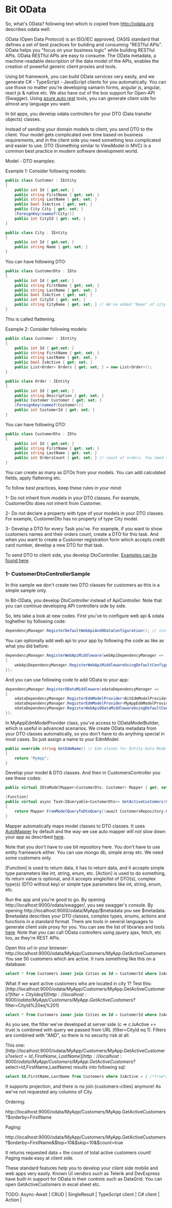  # Bit OData

So, what's OData? following text which is copied from http://odata.org describes odata well:

OData (Open Data Protocol) is an ISO/IEC approved, OASIS standard that defines a set of best practices for building and consuming "RESTful APIs". OData helps you "focus on your business logic" while building RESTful APIs.
OData RESTful APIs are easy to consume. The OData metadata, a machine-readable description of the data model of the APIs, enables the creation of powerful generic client proxies and tools.

Using bit framework, you can build OData services very easily, and we generate C# - TypeScript - JavaScript clients for you automatically. You can use those no matter you're developing xamarin forms, angular js, angular, react js & native etc. We also have out of the box support for Open-API (Swagger). Using [azure auto rest](https://github.com/Azure/autorest) tools, you can generate client side for almost any language you want.

In bit apps, you develop odata controllers for your DTO (Data transfer objects) classes.

Instead of sending your domain models to client, you send DTO to the client. Your model gets complicated over time based on business requirements, and in the client side you need something less complicated and easier to use. DTO (Something similar to ViewModel in MVC) is a common best practice in modern software development world.

Model - DTO examples:

Example 1: Consider following models:

```csharp
public class Customer : IEntity
{
    public int Id { get;set; }
    public string FirstName { get; set; }
    public string LastName { get; set; }
    public bool IsActive { get; set; }
    public City City { get; set; }
    [ForeignKey(nameof(City))]
    public int CityId { get; set; }
}

public class City : IEntity
{
    public int Id { get;set; }
    public string Name { get; set; }
}
```

You can have following DTO:

```csharp
public class CustomerDto : IDto
{
    public int Id { get;set; }
    public string FirstName { get; set; }
    public string LastName { get; set; }
    public bool IsActive { get; set; }
    public int CityId { get; set; }
    public string CityName { get; set; } // We've added "Name" of city as "CityName" into CustomerDto class.
}
```

This is called flattening.

Example 2: Consider following models:

```csharp
public class Customer : IEntity
{
    public int Id { get;set; }
    public string FirstName { get; set; }
    public string LastName { get; set; }
    public bool IsActive { get; set; }
    public List<Order> Orders { get; set; } = new List<Order>();
}

public class Order : IEntity
{
    public int Id { get;set; }
    public string Description { get; set; }
    public Customer Customer { get; set; }
    [ForeignKey(nameof(Customer))]
    public int CustomerId { get; set; }
}
```

You can have following DTO:

```csharp
public class CustomerDto : IDto
{
    public int Id { get;set; }
    public string FirstName { get; set; }
    public string LastName { get; set; }
    public int OrdersCount { get; set; } // count of orders. You need this in one of your forms for example.
}
```

You can create as many as DTOs from your models. You can add calculated fields, apply flattening etc.

To follow best practices, keep these rules in your mind:

1- Do not inherit from models in your DTO classes. For example, CustomerDto does not inherit from Customer.

2- Do not declare a property with type of your models in your DTO classes. For example, CustomerDto has no property of type City model.

3- Develop a DTO for every Task you've. For example, if you want to show customers names and their orders count, create a DTO for this task. And when you want to create a Customer registration form which accepts credit card number, develop a new DTO for that task.

To send DTO to client side, you develop DtoController. [Examples can be found here](https://github.com/bit-foundation/bit-framework/tree/master/Samples/ODataExamples/).

### 1- CustomerDtoControllerSample

In this sample we don't create two DTO classes for customers as this is a simple sample only.

In Bit-OData, you develop DtoController instead of ApiController. Note that you can continue developing API controllers side by side.

So, lets take a look at new codes. First you've to configure web api & odata toghether by following code:

```csharp
dependencyManager.RegisterDefaultWebApiAndODataConfiguration(); // instead of dependencyManager.RegisterDefaultWebApiConfiguration();
```

You can optionally add web api to your app by following the code as like as what you did before:

```csharp
dependencyManager.RegisterWebApiMiddleware(webApiDependencyManager =>
{
    webApiDependencyManager.RegisterWebApiMiddlewareUsingDefaultConfiguration();
});
```

And you can use following code to add OData to your app:

```csharp
dependencyManager.RegisterODataMiddleware(odataDependencyManager =>
{
    odataDependencyManager.RegisterEdmModelProvider<BitEdmModelProvider>();
    odataDependencyManager.RegisterEdmModelProvider<MyAppEdmModelProvider>();
    odataDependencyManager.RegisterWebApiODataMiddlewareUsingDefaultConfiguration();
});
```

In MyAppEdmModelProvider class, you've access to ODataModelBuilder, which is useful in advanced scenarios. We create OData metadata from your DTO classes automatically, so you don't have to do anything special in most cases. So just assign a name to your EdmModel:

```csharp
public override string GetEdmName() // Edm stands for Entity Data Model.
{
    return "MyApp";
}
```

Develop your model & DTO classes. And then in CustomersController you see these codes:

```csharp
public virtual IDtoModelMapper<CustomerDto, Customer> Mapper { get; set; }

[Function]
public virtual async Task<IQueryable<CustomerDto>> GetActiveCustomers(CancellationToken cancellationToken)
{
    return Mapper.FromModelQueryToDtoQuery((await CustomersRepository.GetAllAsync(cancellationToken)).Where(c => c.IsActive == true));
}
```

Mapper automatically maps model classes to DTO classes. It uses [AutoMapper](http://automapper.org/) by default and the way we use auto mapper will not slow down your app as described [here](https://docs.bit-framework.com/docs/design-backgrounds/why-auto-mapper-has-no-performance-penalty.html).

Note that you don't have to use bit repository here. You don't have to use entity framework either. You can use mongo db, simple array etc. We need some customers only.

[Function] is used to return data, it has to return data, and it accepts simple type parameters like int, string, enum, etc.
[Action] is used to do something, its return value is optional, and it accepts single/list of DTO(s), complex type(s) (DTO without key) or simple type parameters like int, string, enum, etc.

Run the app and you're good to go. By opening http://localhost:9000/odata/swagger/, you see swagger's console. By opening http://localhost:9000/odata/MyApp/$metadata you see $metadata. $metadata describes your DTO classes, complex types, enums, actions and functions in a standard format. There are tools in several languages to generate client side proxy for you. You can see the list of libraries and tools [here](http://www.odata.org/libraries/).
Note that you can call OData controllers using jquery ajax, fetch, etc too, as they're REST APIs.

Open this url in your browser: http://localhost:9000/odata/MyApp/Customers/MyApp.GetActiveCustomers You see 50 customers which are active. It runs something like this on a database:

```sql
select * from Customers inner join Cities on Id = CustomerId where IsActive = 1 /*true*/
```

What if we want active customers who are located in city 1? Test this: [http://localhost:9000/odata/MyApp/Customers/MyApp.GetActiveCustomers?$filter=CityId eq 1](http://localhost:9000/odata/MyApp/Customers/MyApp.GetActiveCustomers?$filter=CityId%20eq%201)

```sql
select * from Customers inner join Cities on Id = CustomerId where IsActive = 1 /*true*/ and CityId = 1
```

As you see, the filter we've developed at server side (c => c.IsActive == true) is combined with query we passed from URL (filter=CityId eq 1). Filters are combined with "AND", so there is no security risk at all.

This one: [http://localhost:9000/odata/MyApp/Customers/MyApp.GetActiveCustomers?$select=Id,FirstName,LastName](http://localhost:9000/odata/MyApp/Customers/MyApp.GetActiveCustomers?$select=Id,FirstName,LastName) results into following sql:

```sql
select Id,FirstName,LastName from Customers where IsActive = 1 /*true*/
```

It supports projection, and there is no join (customers-cities) anymore! As we've not requested any columns of City.

Ordering:

http://localhost:9000/odata/MyApp/Customers/MyApp.GetActiveCustomers?$orderby=FirstName

Paging:

http://localhost:9000/odata/MyApp/Customers/MyApp.GetActiveCustomers?$orderby=FirstName&$top=10&$skip=10&$count=true

It returns requested data + the count of total active customers count! Paging made easy at client side.

These standard features help you to develop your client side mobile and web apps very easily. Known UI vendors such as Telerik and DevExpress have built-in support for OData in their controls such as DataGrid. You can open GetActiveCustomers in excel sheet etc.

TODO: Async-Await | CRUD | SingleResult | TypeScript client | C# client | Action |
